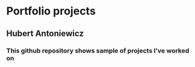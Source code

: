# Portfolio projects
## Hubert Antoniewicz
### This github repository shows sample of projects I've worked on
